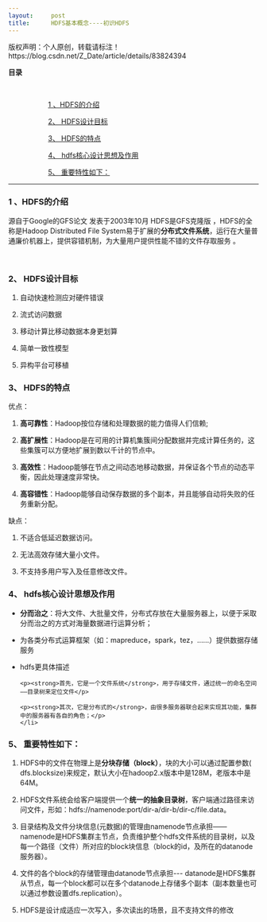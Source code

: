```yaml
---
layout:     post
title:      HDFS基本概念----初识HDFS
---
```

<div id="article_content" class="article_content clearfix csdn-tracking-statistics" data-pid="blog" data-mod="popu_307" data-dsm="post">
								<div class="article-copyright">
					版权声明：个人原创，转载请标注！					https://blog.csdn.net/Z_Date/article/details/83824394				</div>
								            <link rel="stylesheet" href="https://csdnimg.cn/release/phoenix/template/css/ck_htmledit_views-f76675cdea.css">
						<div class="htmledit_views" id="content_views">
                <p id="main-toc"><strong>目录</strong></p>

<p id="-toc" style="margin-left:80px;"> </p>

<p id="1%20%E3%80%81HDFS%E7%9A%84%E4%BB%8B%E7%BB%8D-toc" style="margin-left:80px;"><a href="#1%20%E3%80%81HDFS%E7%9A%84%E4%BB%8B%E7%BB%8D" rel="nofollow">1 、HDFS的介绍</a></p>

<p id="2%E3%80%81%C2%A0HDFS%E8%AE%BE%E8%AE%A1%E7%9B%AE%E6%A0%87-toc" style="margin-left:80px;"><a href="#2%E3%80%81%C2%A0HDFS%E8%AE%BE%E8%AE%A1%E7%9B%AE%E6%A0%87" rel="nofollow">2、 HDFS设计目标</a></p>

<p id="3%E3%80%81%20HDFS%E7%9A%84%E7%89%B9%E7%82%B9-toc" style="margin-left:80px;"><a href="#3%E3%80%81%20HDFS%E7%9A%84%E7%89%B9%E7%82%B9" rel="nofollow">3、 HDFS的特点</a></p>

<p id="4%E3%80%81%20hdfs%E6%A0%B8%E5%BF%83%E8%AE%BE%E8%AE%A1%E6%80%9D%E6%83%B3%E5%8F%8A%E4%BD%9C%E7%94%A8-toc" style="margin-left:80px;"><a href="#4%E3%80%81%20hdfs%E6%A0%B8%E5%BF%83%E8%AE%BE%E8%AE%A1%E6%80%9D%E6%83%B3%E5%8F%8A%E4%BD%9C%E7%94%A8" rel="nofollow">4、 hdfs核心设计思想及作用</a></p>

<p id="5%E3%80%81%20%E9%87%8D%E8%A6%81%E7%89%B9%E6%80%A7%E5%A6%82%E4%B8%8B%EF%BC%9A-toc" style="margin-left:80px;"><a href="#5%E3%80%81%20%E9%87%8D%E8%A6%81%E7%89%B9%E6%80%A7%E5%A6%82%E4%B8%8B%EF%BC%9A" rel="nofollow">5、 重要特性如下：</a></p>

<hr id="hr-toc"><h3 id="1%20%E3%80%81HDFS%E7%9A%84%E4%BB%8B%E7%BB%8D">1 、HDFS的介绍</h3>

<p>源自于Google的GFS论文 发表于2003年10月 HDFS是GFS克隆版 ，HDFS的全称是Hadoop Distributed File System易于扩展的<strong>分布式文件系统</strong>，运行在大量普通廉价机器上，提供容错机制，为大量用户提供性能不错的文件存取服务 。</p>

<p> </p>

<h3 id="2%E3%80%81%C2%A0HDFS%E8%AE%BE%E8%AE%A1%E7%9B%AE%E6%A0%87">2、 HDFS设计目标</h3>

<ol><li>
	<p>自动快速检测应对硬件错误</p>
	</li>
	<li>
	<p>流式访问数据</p>
	</li>
	<li>
	<p>移动计算比移动数据本身更划算</p>
	</li>
	<li>
	<p>简单一致性模型</p>
	</li>
	<li>
	<p>异构平台可移植</p>
	</li>
</ol><h3 id="3%E3%80%81%20HDFS%E7%9A%84%E7%89%B9%E7%82%B9">3、 HDFS的特点</h3>

<p>优点：</p>

<ol><li>
	<p><strong>高可靠性</strong>：Hadoop按位存储和处理数据的能力值得人们信赖;</p>
	</li>
	<li>
	<p><strong>高扩展性</strong>：Hadoop是在可用的计算机集簇间分配数据并完成计算任务的，这些集簇可以方便地扩展到数以千计的节点中。</p>
	</li>
	<li>
	<p><strong>高效性</strong>：Hadoop能够在节点之间动态地移动数据，并保证各个节点的动态平衡，因此处理速度非常快。</p>
	</li>
	<li>
	<p><strong>高容错性</strong>：Hadoop能够自动保存数据的多个副本，并且能够自动将失败的任务重新分配。</p>
	</li>
</ol><p>缺点：</p>

<ol><li>
	<p>不适合低延迟数据访问。</p>
	</li>
	<li>
	<p>无法高效存储大量小文件。</p>
	</li>
	<li>
	<p>不支持多用户写入及任意修改文件。</p>
	</li>
</ol><h3 id="4%E3%80%81%20hdfs%E6%A0%B8%E5%BF%83%E8%AE%BE%E8%AE%A1%E6%80%9D%E6%83%B3%E5%8F%8A%E4%BD%9C%E7%94%A8">4、 hdfs核心设计思想及作用</h3>

<ul><li>
	<p><strong>分而治之</strong>：将大文件、大批量文件，分布式存放在大量服务器上，以便于采取分而治之的方式对海量数据进行运算分析；</p>
	</li>
	<li>
	<p>为各类分布式运算框架（如：mapreduce，spark，tez，……）提供数据存储服务</p>
	</li>
	<li>
	<p>hdfs更具体描述</p>

	<p><strong>首先，它是一个文件系统</strong>，用于存储文件，通过统一的命名空间——目录树来定位文件</p>

	<p><strong>其次，它是分布式的</strong>，由很多服务器联合起来实现其功能，集群中的服务器有各自的角色；</p>
	</li>
</ul><h3 id="5%E3%80%81%20%E9%87%8D%E8%A6%81%E7%89%B9%E6%80%A7%E5%A6%82%E4%B8%8B%EF%BC%9A">5、 重要特性如下：</h3>

<ol><li>
	<p>HDFS中的文件在物理上是<strong>分块存储（block）</strong>，块的大小可以通过配置参数( dfs.blocksize)来规定，默认大小在hadoop2.x版本中是128M，老版本中是64M。</p>
	</li>
	<li>
	<p>HDFS文件系统会给客户端提供一个<strong>统一的抽象目录树</strong>，客户端通过路径来访问文件，形如：hdfs://namenode:port/dir-a/dir-b/dir-c/file.data。</p>
	</li>
	<li>
	<p>目录结构及文件分块信息(元数据)的管理由namenode节点承担——namenode是HDFS集群主节点，负责维护整个hdfs文件系统的目录树，以及每一个路径（文件）所对应的block块信息（block的id，及所在的datanode服务器）。</p>
	</li>
	<li>
	<p>文件的各个block的存储管理由datanode节点承担--- datanode是HDFS集群从节点，每一个block都可以在多个datanode上存储多个副本（副本数量也可以通过参数设置dfs.replication）。</p>
	</li>
	<li>
	<p>HDFS是设计成适应一次写入，多次读出的场景，且不支持文件的修改</p>
	</li>
</ol>            </div>
                </div>